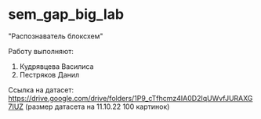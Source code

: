 # sem_gap_big_lab

"Распознаватель блоксхем"

Работу выполняют:
1. Кудрявцева Василиса
2. Пестряков Данил

Ссылка на датасет: https://drive.google.com/drive/folders/1P9_cTfhcmz4IA0D2IqUWvfJURAXG7IUZ (размер датасета на 11.10.22 100 картинок)
